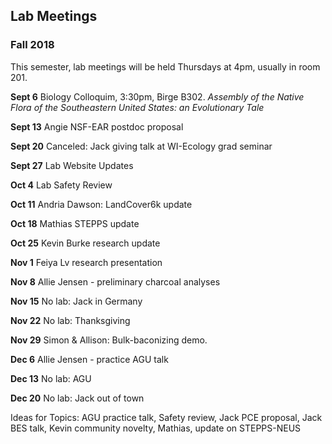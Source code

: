 ## Lab Meetings
### Fall 2018
This semester, lab meetings will be held Thursdays at 4pm, usually in room 201.

**Sept 6** Biology Colloquim, 3:30pm, Birge B302.  *Assembly of the Native Flora of the Southeastern United States: an Evolutionary Tale*

**Sept 13** Angie NSF-EAR postdoc proposal

**Sept 20** Canceled: Jack giving talk at WI-Ecology grad seminar

**Sept 27** Lab Website Updates

**Oct 4** Lab Safety Review

**Oct 11** Andria Dawson:  LandCover6k update

**Oct 18** Mathias STEPPS update

**Oct 25** Kevin Burke research update

**Nov 1** Feiya Lv research presentation

**Nov 8** Allie Jensen - preliminary charcoal analyses

**Nov 15** No lab: Jack in Germany

**Nov 22** No lab: Thanksgiving

**Nov 29** Simon & Allison: Bulk-baconizing demo.  

**Dec 6** Allie Jensen - practice AGU talk

**Dec 13** No lab: AGU

**Dec 20** No lab: Jack out of town

Ideas for Topics:
AGU practice talk, Safety review, Jack PCE proposal, Jack BES talk, Kevin community novelty, Mathias, update on STEPPS-NEUS
